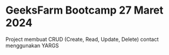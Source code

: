 # GeeksFarm Bootcamp 27 Maret 2024
Project membuat CRUD (Create, Read, Update, Delete) contact menggunakan YARGS